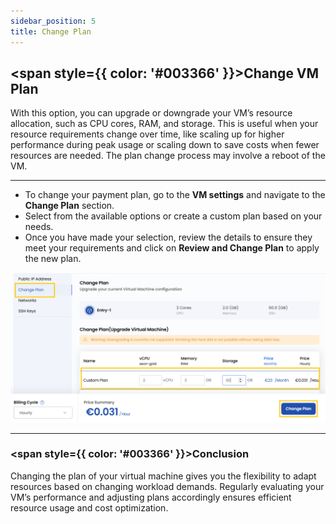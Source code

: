 ```yaml
---
sidebar_position: 5
title: Change Plan
---
```


## <span style={{ color: '#003366' }}>Change VM Plan</span>

With this option, you can upgrade or downgrade your VM’s resource allocation, such as CPU cores, RAM, and storage. This is useful when your resource requirements change over time, like scaling up for higher performance during peak usage or scaling down to save costs when fewer resources are needed. The plan change process may involve a reboot of the VM.

----------

- To change your payment plan, go to the **VM settings** and navigate to the **Change Plan** section.
- Select from the available options or create a custom plan based on your needs.  
- Once you have made your selection, review the details to ensure they meet your requirements and click on **Review and Change Plan** to apply the new plan. 

![Change VM Plan](../images/vmset_open_neb_3.png)

----------

### <span style={{ color: '#003366' }}>Conclusion</span>

Changing the plan of your virtual machine gives you the flexibility to adapt resources based on changing workload demands. Regularly evaluating your VM’s performance and adjusting plans accordingly ensures efficient resource usage and cost optimization.

